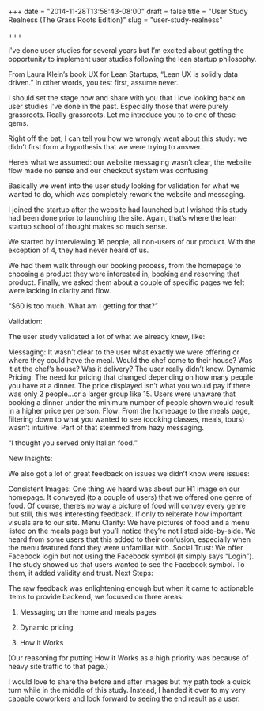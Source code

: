 +++
date = "2014-11-28T13:58:43-08:00"
draft = false
title = "User Study Realness (The Grass Roots Edition)"
slug = "user-study-realness"

+++

I've done user studies for several years but I’m excited about getting the opportunity to implement user studies following the lean startup philosophy.

From Laura Klein’s book UX for Lean Startups, “Lean UX is solidly data driven.” In other words, you test first, assume never.

I should set the stage now and share with you that I love looking back on user studies I've done in the past. Especially those that were purely grassroots. Really grassroots. Let me introduce you to to one of these gems. 

Right off the bat, I can tell you how we wrongly went about this study: we didn’t first form a hypothesis that we were trying to answer.

Here’s what we assumed: our website messaging wasn’t clear, the website flow made no sense and our checkout system was confusing.

Basically we went into the user study looking for validation for what we wanted to do, which was completely rework the website and messaging.

I joined the startup after the website had launched but I wished this study had been done prior to launching the site. Again, that’s where the lean startup school of thought makes so much sense.

We started by interviewing 16 people, all non-users of our product. With the exception of 4, they had never heard of us.

We had them walk through our booking process, from the homepage to choosing a product they were interested in, booking and reserving that product. Finally, we asked them about a couple of specific pages we felt were lacking in clarity and flow.

 

“$60 is too much. What am I getting for that?”

Validation:

The user study validated a lot of what we already knew, like:

Messaging: It wasn’t clear to the user what exactly we were offering or where they could have the meal. Would the chef come to their house? Was it at the chef’s house? Was it delivery? The user really didn’t know.
Dynamic Pricing: The need for pricing that changed depending on how many people you have at a dinner. The price displayed isn’t what you would pay if there was only 2 people...or a larger group like 15. Users were unaware that booking a dinner under the minimum number of people shown would result in a higher price per person.
Flow: From the homepage to the meals page, filtering down to what you wanted to see (cooking classes, meals, tours) wasn’t intuitive. Part of that stemmed from hazy messaging.
 

“I thought you served only Italian food.”

New Insights:

We also got a lot of great feedback on issues we didn’t know were issues:

Consistent Images: One thing we heard was about our H1 image on our homepage. It conveyed (to a couple of users) that we offered one genre of food. Of course, there’s no way a picture of food will convey every genre but still, this was interesting feedback. If only to reiterate how important visuals are to our site.
Menu Clarity: We have pictures of food and a menu listed on the meals page but you’ll notice they’re not listed side-by-side. We heard from some users that this added to their confusion, especially when the menu featured food they were unfamiliar with.
Social Trust: We offer Facebook login but not using the Facebook symbol (it simply says “Login”). The study showed us that users wanted to see the Facebook symbol. To them, it added validity and trust.
Next Steps:

The raw feedback was enlightening enough but when it came to actionable items to provide backend, we focused on three areas:

1. Messaging on the home and meals pages

2. Dynamic pricing

3. How it Works

(Our reasoning for putting How it Works as a high priority was because of heavy site traffic to that page.)

I would love to share the before and after images but my path took a quick turn while in the middle of this study. Instead, I handed it over to my very capable coworkers and look forward to seeing the end result as a user.

 